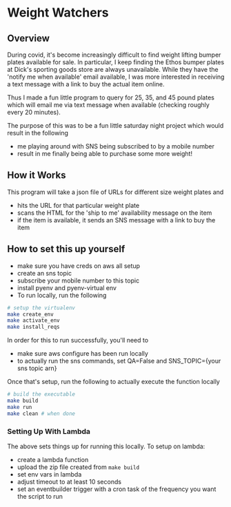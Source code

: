 # Weight Watchers

## Overview
During covid, it's become increasingly difficult to find weight lifting bumper plates available for sale. In particular, I keep finding the Ethos bumper plates at Dick's sporting goods store are always unavailable. While they have the 'notify me when available' email available, I was more interested in receiving a text message with a link to buy the actual item online.

Thus I made a fun little program to query for 25, 35, and 45 pound plates which will email me via text message when available (checking roughly every 20 minutes).

The purpose of this was to be a fun little saturday night project which would result in the following
* me playing around with SNS being subscribed to by a mobile number
* result in me finally being able to purchase some more weight!

## How it Works
This program will take a json file of URLs for different size weight plates and
* hits the URL for that particular weight plate
* scans the HTML for the 'ship to me' availability message on the item
* if the item is available, it sends an SNS message with a link to buy the item


## How to set this up yourself
* make sure you have creds on aws all setup
* create an sns topic
* subscribe your mobile number to this topic
* install pyenv and pyenv-virtual env
* To run locally, run the following
```BASH
# setup the virtualenv
make create_env
make activate_env
make install_reqs
```

In order for this to run successfully, you'll need to
* make sure aws configure has been run locally
* to actually run the sns commands, set QA=False and SNS_TOPIC={your sns topic arn}

Once that's setup, run the following to actually execute the function locally
```BASH
# build the executable
make build
make run
make clean # when done
```
### Setting Up With Lambda
The above sets things up for running this locally. To setup on lambda:
* create a lambda function
* upload the zip file created from `make build`
* set env vars in lambda
* adjust timeout to at least 10 seconds
* set an eventbuilder trigger with a cron task of the frequency you want the script to run
